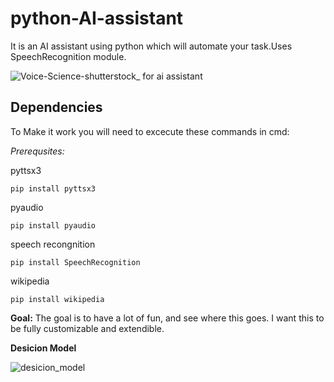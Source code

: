 # python-AI-assistant
It is an AI assistant using python which will automate your task.Uses SpeechRecognition module.

![Voice-Science-shutterstock_ for ai assistant](https://user-images.githubusercontent.com/67308774/87038872-328aab00-c1a3-11ea-90db-b18ec002ee78.jpg)

## Dependencies
To Make it work you will need to excecute these commands in cmd:

*Prerequsites:*

pyttsx3
```
pip install pyttsx3
```
pyaudio
```
pip install pyaudio

```
speech recongnition
```
pip install SpeechRecognition
```
wikipedia
```
pip install wikipedia
```

**Goal:**
The goal is to have a lot of fun, and see where this goes. I want this to be fully customizable and extendible.


**Desicion Model**

![desicion_model](https://user-images.githubusercontent.com/67308774/87041575-46d0a700-c1a7-11ea-91bb-990b076d48e1.png)
